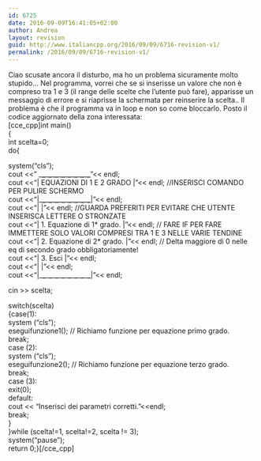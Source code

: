 ```yaml
---
id: 6725
date: 2016-09-09T16:41:05+02:00
author: Andrea
layout: revision
guid: http://www.italiancpp.org/2016/09/09/6716-revision-v1/
permalink: /2016/09/09/6716-revision-v1/
---
```

Ciao scusate ancora il disturbo, ma ho un problema sicuramente molto stupido&#8230; Nel programma, vorrei che se si inserisse un valore che non è compreso tra 1 e 3 (il range delle scelte che l&#8217;utente può fare), apparisse un messaggio di errore e si riaprisse la schermata per reinserire la scelta.. Il problema è che il programma va in loop e non so come bloccarlo. Posto il codice aggiornato della zona interessata:  
[cce_cpp]int main()  
{  
int scelta=0;  
do{

system(&#8220;cls&#8221;);  
cout <<&#8221; \___\___\___\___\___\___\___\___\___\___\___\___\___\___\___\___&#8221;<< endl;  
cout <<&#8220;| EQUAZIONI DI 1 E 2 GRADO |&#8221;<< endl; //INSERISCI COMANDO PER PULIRE SCHERMO  
cout <<&#8220;|\___\___\___\___\___\___\___\___\___\___\___\___\___\___\___\___|&#8221;<< endl;  
cout <<&#8220;| |&#8221;<< endl; //GUARDA PREFERITI PER EVITARE CHE UTENTE INSERISCA LETTERE O STRONZATE  
cout <<&#8220;| 1. Equazione di 1* grado. |&#8221;<< endl; // FARE IF PER FARE IMMETTERE SOLO VALORI COMPRESI TRA 1 E 3 NELLE VARIE TENDINE  
cout <<&#8220;| 2. Equazione di 2* grado. |&#8221;<< endl; // Delta maggiore di 0 nelle eq di secondo grado obbligatoriamente!  
cout <<&#8220;| 3. Esci |&#8221;<< endl;  
cout <<&#8220;| |&#8221;<< endl;  
cout <<&#8220;|\___\___\___\___\___\___\___\___\___\___\___\___\___\___\___\___|&#8221;<< endl;

cin >> scelta;

switch(scelta)  
{case(1):  
system (&#8220;cls&#8221;);  
eseguifunzione1(); // Richiamo funzione per equazione primo grado.  
break;  
case (2):  
system (&#8220;cls&#8221;);  
eseguifunzione2(); // Richiamo funzione per equazione terzo grado.  
break;  
case (3):  
exit(0);  
default:  
cout << &#8220;Inserisci dei parametri corretti.&#8221;<<endl;  
break;  
}  
}while (scelta!=1, scelta!=2, scelta != 3);  
system(&#8220;pause&#8221;);  
return 0;}[/cce_cpp]